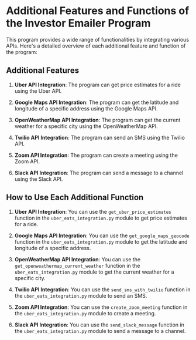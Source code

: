 # Additional Features and Functions of the Investor Emailer Program

This program provides a wide range of functionalities by integrating various APIs. Here's a detailed overview of each additional feature and function of the program:

## Additional Features

1. **Uber API Integration**: The program can get price estimates for a ride using the Uber API.

2. **Google Maps API Integration**: The program can get the latitude and longitude of a specific address using the Google Maps API.

3. **OpenWeatherMap API Integration**: The program can get the current weather for a specific city using the OpenWeatherMap API.

4. **Twilio API Integration**: The program can send an SMS using the Twilio API.

5. **Zoom API Integration**: The program can create a meeting using the Zoom API.

6. **Slack API Integration**: The program can send a message to a channel using the Slack API.

## How to Use Each Additional Function

1. **Uber API Integration**: You can use the `get_uber_price_estimates` function in the `uber_eats_integration.py` module to get price estimates for a ride.

2. **Google Maps API Integration**: You can use the `get_google_maps_geocode` function in the `uber_eats_integration.py` module to get the latitude and longitude of a specific address.

3. **OpenWeatherMap API Integration**: You can use the `get_openweathermap_current_weather` function in the `uber_eats_integration.py` module to get the current weather for a specific city.

4. **Twilio API Integration**: You can use the `send_sms_with_twilio` function in the `uber_eats_integration.py` module to send an SMS.

5. **Zoom API Integration**: You can use the `create_zoom_meeting` function in the `uber_eats_integration.py` module to create a meeting.

6. **Slack API Integration**: You can use the `send_slack_message` function in the `uber_eats_integration.py` module to send a message to a channel.